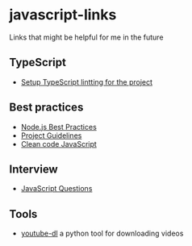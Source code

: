 # javascript-links

Links that might be helpful for me in the future

## TypeScript

- [Setup TypeScript lintting for the project](https://github.com/typescript-eslint/typescript-eslint/blob/master/docs/getting-started/linting/README.md)

## Best practices

- [Node.js Best Practices](https://github.com/goldbergyoni/nodebestpractices)
- [Project Guidelines](https://github.com/elsewhencode/project-guidelines)
- [Clean code JavaScript](https://github.com/ryanmcdermott/clean-code-javascript#table-of-contents)

## Interview

- [JavaScript Questions](https://github.com/lydiahallie/javascript-questions)

## Tools

- [youtube-dl](https://github.com/ytdl-org/youtube-dl) a python tool for downloading videos
